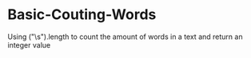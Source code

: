 # Basic-Couting-Words
Using ("\\s").length to count the amount of words in a text and return an integer value

